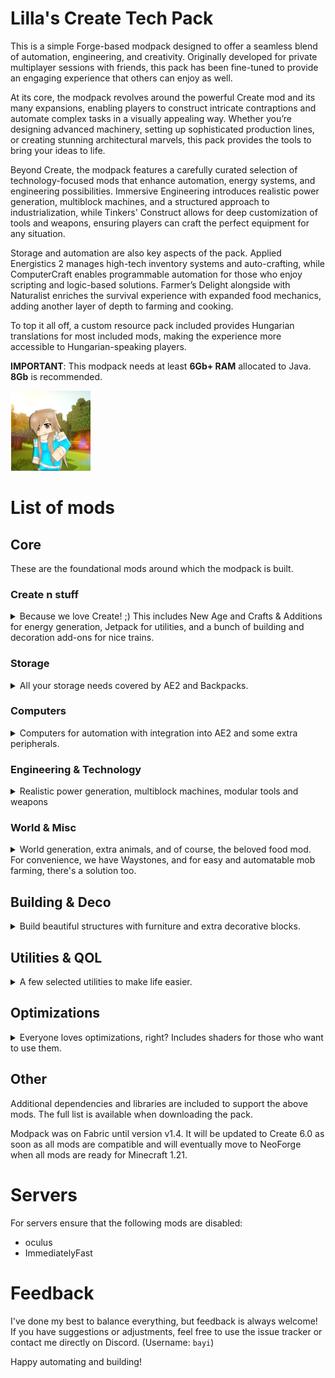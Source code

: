 # Lilla's Create Tech Pack

This is a simple Forge-based modpack designed to offer a seamless blend of automation, engineering, and creativity. Originally developed for private multiplayer sessions with friends, this pack has been fine-tuned to provide an engaging experience that others can enjoy as well.

At its core, the modpack revolves around the powerful Create mod and its many expansions, enabling players to construct intricate contraptions and automate complex tasks in a visually appealing way. Whether you’re designing advanced machinery, setting up sophisticated production lines, or creating stunning architectural marvels, this pack provides the tools to bring your ideas to life.

Beyond Create, the modpack features a carefully curated selection of technology-focused mods that enhance automation, energy systems, and engineering possibilities. Immersive Engineering introduces realistic power generation, multiblock machines, and a structured approach to industrialization, while Tinkers' Construct allows for deep customization of tools and weapons, ensuring players can craft the perfect equipment for any situation.

Storage and automation are also key aspects of the pack. Applied Energistics 2 manages high-tech inventory systems and auto-crafting, while ComputerCraft enables programmable automation for those who enjoy scripting and logic-based solutions. Farmer’s Delight alongside with Naturalist enriches the survival experience with expanded food mechanics, adding another layer of depth to farming and cooking.

To top it all off, a custom resource pack included provides Hungarian translations for most included mods, making the experience more accessible to Hungarian-speaking players.

**IMPORTANT**: This modpack needs at least __6Gb+ RAM__ allocated to Java. __8Gb__ is recommended.

![Icon](https://raw.githubusercontent.com/bayi/Lilla-s-Create-Pack/refs/heads/main/assets/Lilla-Create128.png)

# List of mods

## Core

These are the foundational mods around which the modpack is built.

### Create n stuff

<details>
  <summary>
Because we love Create! ;) This includes New Age and Crafts & Additions for energy generation, Jetpack for utilities, and a bunch of building and decoration add-ons for nice trains.
  </summary>
  
- [Create](https://modrinth.com/mod/create)
- [Create Crafts & Additions](https://modrinth.com/mod/createaddition) - Expands Create with electrical energy generation.
- [Create Deco](https://modrinth.com/mod/create-deco) - Adds more decorative blocks for stylish builds.
- [Create Jetpack](https://modrinth.com/mod/create-jetpack) - A steampunk jetpack to navigate large builds.
- [Create: Bells & Whistles](https://modrinth.com/mod/bellsandwhistles) - Enhances Create with additional gadgets.
- [Create: Enchantment Industry](https://modrinth.com/mod/create-enchantment-industry) -  Brings automation to enchanting and XP processing.
- [Create: New Age](https://modrinth.com/mod/create-new-age) -  Adds modern-style automation tools and more power options.
- [Create: Power Loader](https://modrinth.com/mod/create-power-loader) - Chunk loading the create way
- [Create: Steam 'n' Rails](https://modrinth.com/mod/create-steam-n-rails) - Adds more train features
- [Create Slice & Dice](https://modrinth.com/mod/slice-and-dice) - Expands food processing and automation.
</details>

### Storage
<details>
 <summary>
All your storage needs covered by AE2 and Backpacks.
 </summary>

- [Applied Energistics 2](https://modrinth.com/mod/ae2) - The ultimate storage and auto-crafting solution.
- [Applied Energistics 2 Wireless Terminals](https://modrinth.com/mod/applied-energistics-2-wireless-terminals) - Adds wireless (cross dimensional) access to AE2 networks.
- [MEGA Cells](https://modrinth.com/mod/mega) - For when kilobytes just won't do.
- [Sophisticated Backpacks](https://modrinth.com/mod/sophisticated-backpacks) - pgradeable backpacks with automation features.
</details>

### Computers
<details>
  <summary>
Computers for automation with integration into AE2 and some extra peripherals.
  </summary>

- [CC:Tweaked](https://modrinth.com/mod/cc-tweaked) - Computers!
- [Tom's Peripherals](https://modrinth.com/mod/toms-peripherals) - More peripherals
- [Advanced Peripherals](https://modrinth.com/mod/advancedperipherals) - Even more peripherals
</details>

### Engineering & Technology
<details>
    <summary>
Realistic power generation, multiblock machines, modular tools and weapons
    </summary>

- [Immersive Engineering](https://modrinth.com/mod/immersiveengineering) - Adds realistic power generation, multiblock machines, and wiring systems.
- [Tinkers' Construct](https://modrinth.com/mod/tinkers-construct) - A modular tool and weapon system for customization and progression.
- [Powah](https://modrinth.com/mod/powah) - Power generation 
- [RFTools](https://modrinth.com/mod/rftools-base) - Dimensional power needs
- [RFTools Utility](https://modrinth.com/mod/rftools-utility/) - General tools and utilities
- [RFTools Power](https://modrinth.com/mod/rftools-power/) - Power generation and storage
- [RFTools Dimensions](https://modrinth.com/mod/rftools-dimensions/) - When the world is not enough
- [XNet](https://modrinth.com/mod/xnet) - Fancy cables
</details>

### World & Misc
<details>
  <summary>
World generation, extra animals, and of course, the beloved food mod. For convenience, we have Waystones, and for easy and automatable mob farming, there's a solution too.
  </summary>

- [Ad Astra](https://modrinth.com/mod/ad-astra) - Explore space and build futuristic bases.
- [Farmer's Delight](https://modrinth.com/mod/farmers-delight) - Adds an expanded food system with realistic cooking mechanics.
- [Delightful](https://modrinth.com/mod/delightful) - Even more food
- [Naturalist](https://modrinth.com/mod/naturalist) - Introduces diverse wildlife and ecosystem interactions.
- [Easy Mob Farm](https://modrinth.com/mod/easy-mob-farm) - Provides simple automation for mob farming.
- [Waystones](https://modrinth.com/mod/waystones) - Teleport between locations with craftable waystones. (cross-dimensional travel disabled)
</details>

## Building & Deco
<details>
  <summary>
Build beautiful structures with furniture and extra decorative blocks.
  </summary>

- [AntiBlocksReChiseled](https://modrinth.com/mod/antiblocksrechiseled)
- [Beautify](https://modrinth.com/mod/beautify)
- [Chipped](https://modrinth.com/mod/chipped)
- [Handcrafted](https://modrinth.com/mod/handcrafted)
- [Paladin's Furniture Mod](https://modrinth.com/mod/paladins-furniture)
- [Immersive Paintings](https://modrinth.com/mod/immersive-paintings)
- [Macaw's Bridges](https://modrinth.com/mod/macaws-bridges)
- [Macaw's Doors](https://modrinth.com/mod/macaws-doors)
- [Macaw's Fences and Walls](https://modrinth.com/mod/macaws-fences-and-walls)
- [Macaw's Furniture](https://modrinth.com/mod/macaws-furniture)
- [Macaw's Lights and Lamps](https://modrinth.com/mod/macaws-lights-and-lamps)
- [Macaw's Windows](https://modrinth.com/mod/macaws-windows)
- [Nature's Compass](https://modrinth.com/mod/natures-compass)
- [Supplementaries](https://modrinth.com/mod/supplementaries)
- [Amendments](https://modrinth.com/mod/amendments)
- [Factory Blocks](https://modrinth.com/mod/factory-blocks)
</details>

## Utilities & QOL
<details>
  <summary>
A few selected utilities to make life easier.
  </summary>

- [Carry On](https://modrinth.com/mod/carry-on)
- [Elytra Slot](https://modrinth.com/mod/elytra-slot)
- [Jade](https://modrinth.com/mod/jade)
- [Jade Addons](https://modrinth.com/mod/jade-addons-forge)
- [Lootr](https://modrinth.com/mod/lootr)
- [JEI](https://modrinth.com/mod/jei/)
- [JER](https://modrinth.com/mod/just-enough-resources-jer)
- [Simple Voice Chat](https://modrinth.com/plugin/simple-voice-chat)
- [Curios API](https://modrinth.com/mod/curios)
- [Xaero's Minimap](https://modrinth.com/mod/xaeros-minimap)
- [Xaero's World Map](https://modrinth.com/mod/xaeros-world-map)
- [GraveStone Mod](https://modrinth.com/mod/gravestone-mod)
- [Bayi's Hungarian Translations](https://modrinth.com/resourcepack/bayis-translations)
- [Advancement Plaques](https://modrinth.com/mod/advancement-plaques)
- [Ambient Environment](https://modrinth.com/mod/ambient-environment)
- [BetterF3](https://modrinth.com/mod/betterf3)
- [Open Loader](https://modrinth.com/mod/open-loader)
- [Do a Barrel Roll](https://modrinth.com/mod/do-a-barrel-roll)
- [Item Borders](https://modrinth.com/mod/item-borders)
- [Legendary Tooltips](https://modrinth.com/mod/legendary-tooltips)
- [Not Enough Animations](https://modrinth.com/mod/not-enough-animations)
- [Particular](https://modrinth.com/mod/particular)
- [Sound Physics Remastered](https://modrinth.com/mod/sound-physics-remastered)
- [Shrink](https://modrinth.com/mod/shrink)
- [What Are They Up To (Watut)](https://modrinth.com/mod/what-are-they-up-to)
- [Emotecraft](https://modrinth.com/plugin/emotecraft)
- [Almost Unified](https://modrinth.com/mod/almost-unified/)
- [GuideME](https://modrinth.com/mod/guideme)
- [Better Advancements](https://modrinth.com/mod/better-advancements)
</details>

## Optimizations
<details>
  <summary>
Everyone loves optimizations, right? Includes shaders for those who want to use them.
  </summary>
  
- [Distant Horizons](https://modrinth.com/mod/distanthorizons)
- [Embeddium](https://modrinth.com/mod/embeddium)
- [Radium](https://modrinth.com/mod/radium)
- [Nosium](https://modrinth.com/mod/noisium)
- [ImmediatelyFast](https://modrinth.com/mod/immediatelyfast)
- [Entity Culling](https://modrinth.com/mod/entityculling)
- [Fusion](https://modrinth.com/mod/fusion-connected-textures)
- [Oculus](https://modrinth.com/mod/oculus)
- [FerriteCore](https://modrinth.com/mod/ferrite-core)
</details>

## Other
Additional dependencies and libraries are included to support the above mods. The full list is available when downloading the pack.

Modpack was on Fabric until version v1.4. It will be updated to Create 6.0 as soon as all mods are compatible and will eventually move to NeoForge when all mods are ready for Minecraft 1.21.

# Servers
For servers ensure that the following mods are disabled:
- oculus
- ImmediatelyFast

# Feedback

I've done my best to balance everything, but feedback is always welcome! If you have suggestions or adjustments, feel free to use the issue tracker or contact me directly on Discord. (Username: `bayi`)

Happy automating and building!
